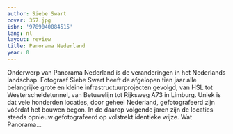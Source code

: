 ```yaml
---
author: Siebe Swart
cover: 357.jpg
isbn: '9789040084515'
lang: nl
layout: review
title: Panorama Nederland
year: 0
---
```

Onderwerp van Panorama Nederland is de veranderingen in het Nederlands landschap. Fotograaf Siebe Swart heeft de afgelopen tien jaar alle belangrijke grote en kleine infrastructuurprojecten gevolgd, van HSL tot Westerscheldetunnel, van Betuwelijn tot Rijksweg A73 in Limburg. Uniek is dat vele honderden locaties, door geheel Nederland, gefotografeerd zijn vóórdat het bouwen begon. In de daarop volgende jaren zijn de locaties steeds opnieuw gefotografeerd op volstrekt identieke wijze. Wat Panorama...
